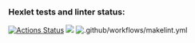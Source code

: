 ### Hexlet tests and linter status:
[![Actions Status](https://github.com/OlgaKruzh/frontend-project-lvl1/workflows/hexlet-check/badge.svg)](https://github.com/OlgaKruzh/frontend-project-lvl1/actions)
<a href="https://codeclimate.com/github/codeclimate/codeclimate/maintainability"><img src="https://api.codeclimate.com/v1/badges/a99a88d28ad37a79dbf6/maintainability" /></a>
![.github/workflows/makelint.yml](https://github.com/OlgaKruzh/frontend-project-lvl1/workflows/.github/workflows/makelint.yml/badge.svg)
